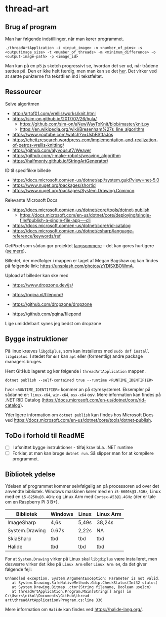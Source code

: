 # thread-art

## Brug af program
Man har følgende indstillinger, når man kører programmet.
```
./threadArtApplication -i <input_image> -n <number_of_pins> -s <outputimage_size> -t <number_of_threads> -m <minimum_difference> -o <output-image-path> -p <image_id>
```

Man kan på en p5.js sketch progressivt se, hvordan det ser ud, når trådene sættes på. Den er ikke helt færdig, men man kan se det [her](https://editor.p5js.org/NikolajK-HTX/sketches/q3gxY4B9H). Det virker ved at sætte punkterne fra tekstfilen ind i tekstfeltet.

## Ressourcer
Selve algoritmen
- http://artof01.com/vrellis/works/knit.html
- https://sim-on.github.io/2017/07/26/hula/
  - https://github.com/sim-on/aNewWayToKnit/blob/master/knit.py
  - https://en.wikipedia.org/wiki/Bresenham%27s_line_algorithm
- https://www.youtube.com/watch?v=UsbBSttaJos
- https://eheitzresearch.wordpress.com/implementation-and-realization-of-petros-vrellis-knitting/
- https://github.com/alyyousuf7/Weaver
- https://github.com/i-make-robots/weaving_algorithm
- https://halfmonty.github.io/StringArtGenerator/

ID til specifikke billede
- https://docs.microsoft.com/en-us/dotnet/api/system.guid?view=net-5.0
- https://www.nuget.org/packages/shortid
- https://www.nuget.org/packages/System.Drawing.Common

Relevante Microsoft Docs
- https://docs.microsoft.com/en-us/dotnet/core/tools/dotnet-publish
  - https://docs.microsoft.com/en-us/dotnet/core/deploying/single-file#publish-a-single-file-app---cli
- https://docs.microsoft.com/en-us/dotnet/core/rid-catalog
- https://docs.microsoft.com/en-us/dotnet/csharp/language-reference/keywords/ref

GetPixel som sådan gør projektet [langsommere](https://imgur.com/a/WfjY8Gj) - det kan gøres hurtigere ([se mere](http://csharpexamples.com/fast-image-processing-c/)).

Billedet, der medfølger i mappen er taget af Megan Bagshaw og kan findes på følgende link: https://unsplash.com/photos/zYDISXBOWmA.

Upload af billeder kan ske med
 - https://www.dropzone.dev/js/
 - https://pqina.nl/filepond/

 - https://github.com/dropzone/dropzone
 - https://github.com/pqina/filepond

Lige umiddelbart synes jeg bedst om dropzone

## Bygge instruktioner
På linux kræves ``libgdiplus``, som kan installeres med ``sudo dnf install libgdiplus``. I stedet for ``dnf`` kan ``apt`` eller (formentlig) andre package managers bruges.

Hent GitHub lageret og kør følgende i `threadArtApplication` mappen.
```
dotnet publish --self-contained true --runtime <RUNTIME_IDENTIFIER>
```
hvor `<RUNTIME_IDENTIFIER>` kommer an på styresystemet. Eksempler på sådanne er: `linux-x64`, `win-x64`, `osx-x64` osv. Mere information kan findes på .NET RID Catalog (https://docs.microsoft.com/en-us/dotnet/core/rid-catalog). 

Yderligere information om `dotnet publish` kan findes hos Microsoft Docs ved https://docs.microsoft.com/en-us/dotnet/core/tools/dotnet-publish.

## ToDo i forhold til ReadME
- [ ] I afsnittet bygge instruktioner - tilføj krav bl.a. .NET runtime
- [ ] Forklar, at man kan bruge `dotnet run`. Så slipper man for at kompilere programmet.

## Bibliotek ydelse
Ydelsen af programmet kommer selvfølgelig an på processoren ud over det anvendte bibliotek. Windows maskinen kører med en `i5-6600k@3.5GHz`, Linux med en `i5-8250u@3.4GHz` og Linux Arm med `Cortex-A53@1.4GHz` (der er tale om en Raspberry Pi 3 B+).

Bibliotek     | Windows | Linux | Linux Arm
--------------|---------|-------|----------
ImageSharp    | 4,6s    | 5,49s | 38,24s
System.Drawing| 0.67s   | 2,22s | NA
SkiaSharp     | tbd     | tbd   | tbd
Halide        | tbd     | tbd   | tbd

For at `System.Drawing` virker på Linux skal `libgdiplus` være installeret, men desværre virker det ikke på `Linux Arm` eller `Linux Arm 64`, da det giver følgende fejl:
```
Unhandled exception. System.ArgumentException: Parameter is not valid.
   at System.Drawing.SafeNativeMethods.Gdip.CheckStatus(Int32 status)
   at System.Drawing.Bitmap..ctor(String filename, Boolean useIcm)
   at threadArtApplication.Program.Main(String[] args) in C:\Users\nikol\Documents\GitHub\thread-art\threadArtApplication\Program.cs:line 336
```

Mere information om `Halide` kan findes ved https://halide-lang.org/.
